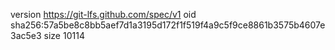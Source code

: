version https://git-lfs.github.com/spec/v1
oid sha256:57a5be8c8bb5aef7d1a3195d172f1f519f4a9c5f9ce8861b3575b4607e3ac5e3
size 10114
